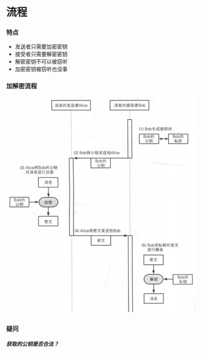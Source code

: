 # 流程

### 特点

- 发送者只需要加密密钥
- 接受者只需要解密密钥
- 解密密钥不可以被窃听
- 加密密钥被窃听也没事

### 加解密流程

![](image/公钥密码流程.png)

### 疑问

##### 获取的公钥是否合法？